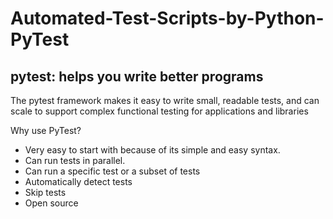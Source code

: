 # Automated-Test-Scripts-by-Python-PyTest

## pytest: helps you write better programs

The pytest framework makes it easy to write small, readable tests, and can scale to support complex functional testing for applications and libraries

Why use PyTest?

- Very easy to start with because of its simple and easy syntax.
- Can run tests in parallel.
- Can run a specific test or a subset of tests
- Automatically detect tests
- Skip tests
- Open source
